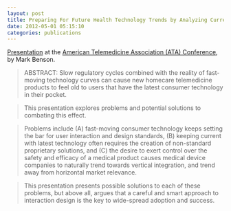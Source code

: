 ```yaml
---
layout: post
title: Preparing For Future Health Technology Trends by Analyzing Current Consumer Demand
date: 2012-05-01 05:15:10
categories: publications
---
```


[Presentation](http://www.logicpd.com/news/press-releases/logic-pd-to-speak-at-worlds-largest-telehealth-conference-ata-2012/) at the [American Telemedicine Association (ATA) Conference](http://www.americantelemed.org/), by Mark Benson. 

> ABSTRACT: Slow regulatory cycles combined with the reality of fast-moving technology curves can cause new homecare telemedicine products to feel old to users that have the latest consumer technology in their pocket.

> This presentation explores problems and potential solutions to combating this effect. 

> Problems include (A) fast-moving consumer technology keeps setting the bar for user interaction and design standards, (B) keeping current with latest technology often requires the creation of non-standard proprietary solutions, and (C) the desire to exert control over the safety and efficacy of a medical product causes medical device companies to naturally trend towards vertical integration, and trend away from horizontal market relevance. 

> This presentation presents possible solutions to each of these problems, but above all, argues that a careful and smart approach to interaction design is the key to wide-spread adoption and success.


